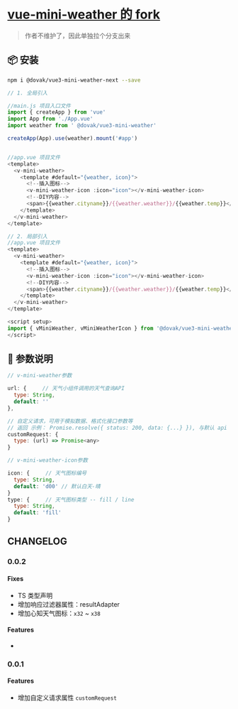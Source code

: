 # [vue-mini-weather 的 fork](https://github.com/hjiachuang/vue3-mini-weather)

> 作者不维护了，因此单独拉个分支出来

## 📦 安装

```bash
npm i @dovak/vue3-mini-weather-next --save
```

```javascript
// 1. 全局引入

//main.js 项目入口文件
import { createApp } from 'vue'
import App from './App.vue'
import weather from ' @dovak/vue3-mini-weather'

createApp(App).use(weather).mount('#app')


//app.vue 项目文件
<template>
  <v-mini-weather>
    <template #default="{weather, icon}">
      <!--插入图标-->
      <v-mini-weather-icon :icon="icon"></v-mini-weather-icon>
      <!--DIY内容-->
      <span>{{weather.cityname}}/{{weather.weather}}/{{weather.temp}}</span>
    </template>
  </v-mini-weather>
</template>

// 2. 局部引入 
//app.vue 项目文件
<template>
  <v-mini-weather>
    <template #default="{weather, icon}">
      <!--插入图标-->
      <v-mini-weather-icon :icon="icon"></v-mini-weather-icon>
      <!--DIY内容-->
      <span>{{weather.cityname}}/{{weather.weather}}/{{weather.temp}}</span>
    </template>
  </v-mini-weather>
</template>

<script setup>
import { vMiniWeather, vMiniWeatherIcon } from '@dovak/vue3-mini-weather-next'
</script>

```

## 📝 参数说明
```javascript
// v-mini-weather参数

url: {     // 天气小组件调用的天气查询API
  type: String,
  default: ''
},

// 自定义请求，可用于模拟数据、格式化接口参数等
// 返回 示例： Promise.resolve({ status: 200, data: {...} }), 与默认 api 一致 
customRequest: {
  type: (url) => Promise<any>
}

// v-mini-weather-icon参数

icon: {     // 天气图标编号
  type: String,
  default: 'd00' // 默认白天-晴
}
type: {     // 天气图标类型 -- fill / line
  type: String,
  default: 'fill'
}
```

## CHANGELOG
### 0.0.2
#### Fixes
- TS 类型声明
- 增加响应过滤器属性：resultAdapter
- 增加心知天气图标：`x32` ~ `x38`

#### Features
- 

### 0.0.1
#### Features
 - 增加自定义请求属性 `customRequest`

